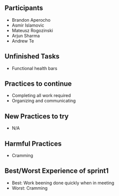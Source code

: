 <h2>Participants</h2>

- Brandon Aperocho 
- Asmir Islamovic 
- Mateusz Rogozinski 
- Arjun Sharma 
- Andrew Te

<h2>Unfinished Tasks</h2>

- Functional health bars

<h2>Practices to continue</h2>

- Completing all work required
- Organizing and communicating

<h2>New Practices to try</h2>

- N/A

<h2>Harmful Practices</h2>

- Cramming

<h2>Best/Worst Experience of sprint1</h2>

 - Best: Work beening done quickly when in meeting
 - Worst: Cramming
